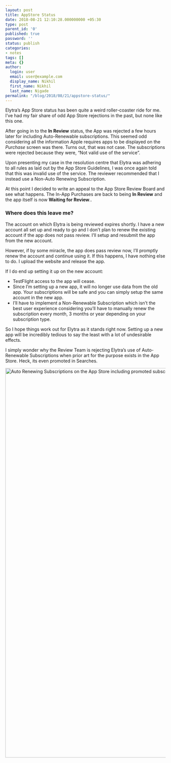 ```yaml
---
layout: post
title: AppStore Status
date: 2018-08-21 12:10:28.000000000 +05:30
type: post
parent_id: '0'
published: true
password: ''
status: publish
categories:
- notes
tags: []
meta: {}
author:
  login: user
  email: user@example.com
  display_name: Nikhil
  first_name: Nikhil
  last_name: Nigade
permalink: "/blog/2018/08/21/appstore-status/"
---
```

<p>Elytra’s App Store status has been quite a weird roller-coaster ride for me. I’ve had my fair share of odd App Store rejections in the past, but none like this one. </p>
<p>After going in to the <strong>In Review</strong> status, the App was rejected a few hours later for including Auto-Renewable subscriptions. This seemed odd considering all the information Apple requires apps to be displayed on the <em>Purchase</em> screen was there. Turns out, that was not case. The subscriptions were rejected because they were, “Not valid use of the service”. </p>
<p>Upon presenting my case in the resolution centre that Elytra was adhering to all rules as laid out by the App Store Guidelines, I was once again told that this was invalid use of the service. The reviewer recommended that I instead use a Non-Auto Renewing Subscription. </p>
<p>At this point I decided to write an appeal to the App Store Review Board and see what happens. The In-App Purchases are back to being <strong>In Review</strong> and the app itself is now <strong>Waiting for Review</strong>..</p>
<h3>Where does this leave me?</h3>
<p>The account on which Elytra is being reviewed expires shortly. I have a new account all set up and ready to go and I don’t plan to renew the existing account if the app does not pass review. I’ll setup and resubmit the app from the new account. </p>
<p>However, if by some miracle, the app does pass review now, I’ll promptly renew the account and continue using it. If this happens, I have nothing else to do. I upload the website and release the app. </p>
<p>If I do end up setting it up on the new account:</p>
<ul>
<li>TestFlight access to the app will cease.</li>
<li>Since I’m setting up a new app, it will no longer use data from the old app. Your subscriptions will be safe and you can simply setup the same account in the new app. </li>
<li>I’ll have to implement a Non-Renewable Subscription which isn’t the best user experience considering you’ll have to manually renew the subscription every month, 3 months or year depending on your subscription type. </li>
</ul>
<p>So I hope things work out for Elytra as it stands right now. Setting up a new app will be incredibly tedious to say the least with a lot of undesirable effects. </p>
<p>I simply wonder why the Review Team is rejecting Elytra’s use of Auto-Renewable Subscriptions when prior art for the purpose exists in the App Store. Heck, its even promoted in Searches.</p>
<p><img title="appstoresubscriptions.png" src="{{ site.baseurl }}/assets/2018/08/appstoresubscriptions.png" alt="Auto Renewing Subscriptions on the App Store including promoted subscriptions in App Store Searches" width="1692" height="1218" border="0" /></p>
